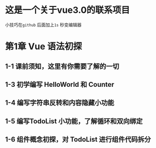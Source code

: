 # 这是一个关于vue3.0的联系项目
小技巧在`github` 后面加上`1s`
秒变编辑器
# 第1章 Vue 语法初探

## 1-1 课前须知，这里有你需要了解的一切

## 1-3 初学编写 HelloWorld 和 Counter

## 1-4 编写字符串反转和内容隐藏小功能

## 1-5 编写TodoList 小功能，了解循环和双向绑定

## 1-6 组件概念初探，对 TodoList 进行组件代码拆分


